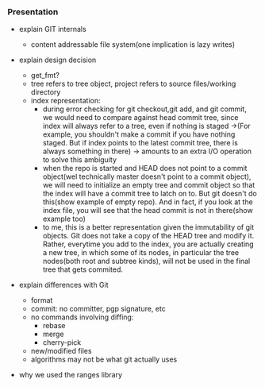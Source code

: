 ### Presentation
* explain GIT internals
    * content addressable file system(one implication is lazy writes)
* explain design decision
    * get_fmt?
    * tree refers to tree object, project refers to source files/working directory
    * index representation:
        - during error checking for git checkout,git add, and git commit, we would need to compare against head commit tree, since index will always refer to a tree, even if nothing is staged ->(For example, you shouldn't make a commit if you have nothing staged. But if index points to the latest commit tree, there is always something in there) -> amounts to an extra I/O operation to solve this ambiguity
        - when the repo is started and HEAD does not point to a commit object(wel technically master doesn't point to a commit object), we will need to initialize an empty tree and commit object so that the index will have a commit tree to latch on to. But git doesn't do this(show example of empty repo). And in fact, if you look at the index file, you will see that the head commit is not in there(show example too)
        - to me, this is a better representation given the immutability of git objects. Git does not take a copy of the HEAD tree and modify it. Rather, everytime you add to the index, you are actually creating a new tree, in which some of its nodes, in particular the tree nodes(both root and subtree kinds), will not be used in the final tree that gets commited.
* explain differences with Git
    * format
    * commit: no committer, pgp signature, etc
    * no commands involving diffing:
        * rebase
        * merge
        * cherry-pick
    * new/modified files
    * algorithms may not be what git actually uses

* why we used the ranges library
